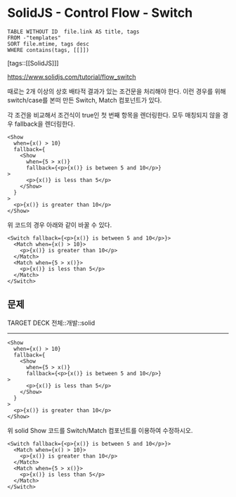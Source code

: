 # SolidJS - Control Flow - Switch
<!--Basic Template V0.0.2 Start -->
```dataview
TABLE WITHOUT ID  file.link AS title, tags
FROM -"templates"
SORT file.mtime, tags desc
WHERE contains(tags, [[]])
```
<!--Basic Template V0.0.2 End -->
[tags::[[SolidJS]]]

https://www.solidjs.com/tutorial/flow_switch

때로는 2개 이상의 상호 배타적 결과가 있는 조건문을 처리해야 한다. 이런 경우를 위해 switch/case를 본떠 만든 Switch, Match 컴포넌트가 있다.

각 조건을 비교해서 조건식이 true인 첫 번째 항목을 렌더링한다. 모두 매칭되지 않을 경우 fallback을 렌더링한다.

```tsx
<Show
  when={x() > 10}
  fallback={
	<Show
	  when={5 > x()}
	  fallback={<p>{x()} is between 5 and 10</p>}
>
	  <p>{x()} is less than 5</p>
	</Show>
  }
>
  <p>{x()} is greater than 10</p>
</Show>
```

위 코드의 경우 아래와 같이 바꿀 수 있다.

```tsx
<Switch fallback={<p>{x()} is between 5 and 10</p>}>
  <Match when={x() > 10}>
    <p>{x()} is greater than 10</p>
  </Match>
  <Match when={5 > x()}>
    <p>{x()} is less than 5</p>
  </Match>
</Switch>
```

## 문제

TARGET DECK
전체::개발::solid

---

<!--ankiQ-->

```tsx
<Show
  when={x() > 10}
  fallback={
	<Show
	  when={5 > x()}
	  fallback={<p>{x()} is between 5 and 10</p>}
>
	  <p>{x()} is less than 5</p>
	</Show>
  }
>
  <p>{x()} is greater than 10</p>
</Show>
```

위 solid Show 코드를 Switch/Match 컴포넌트를 이용하여 수정하시오.

<!--ankiA-->

```tsx
<Switch fallback={<p>{x()} is between 5 and 10</p>}>
  <Match when={x() > 10}>
    <p>{x()} is greater than 10</p>
  </Match>
  <Match when={5 > x()}>
    <p>{x()} is less than 5</p>
  </Match>
</Switch>
```

<!--ankiE-->
<!--ID: 1664953517827-->
